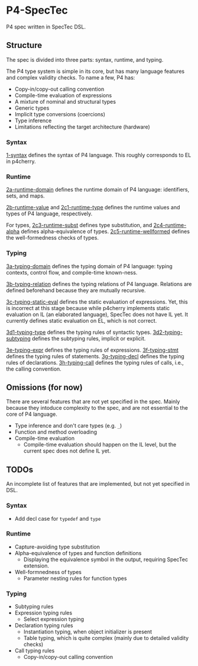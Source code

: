 # P4-SpecTec

P4 spec written in SpecTec DSL.

## Structure

The spec is divided into three parts: syntax, runtime, and typing.

The P4 type system is simple in its core, but has many language features and complex validity checks.
To name a few, P4 has:
* Copy-in/copy-out calling convention
* Compile-time evaluation of expressions
* A mixture of nominal and structural types
* Generic types
* Implicit type conversions (coercions)
* Type inference
* Limitations reflecting the target architecture (hardware)

### Syntax

[1-syntax](1-syntax.watsup) defines the syntax of P4 language.
This roughly corresponds to EL in p4cherry.

### Runtime

[2a-runtime-domain](2a-runtime-domain.watsup) defines the runtime domain of P4 language: identifiers, sets, and maps.

[2b-runtime-value](2b-runtime-value.watsup) and [2c1-runtime-type](2c1-runtime-type.watsup) defines the runtime values and types of P4 language, respectively.

For types, [2c3-runtime-subst](2c3-runtime-subst.watsup) defines type substitution, and [2c4-runtime-alpha](2c4-runtime-alpha.watsup) defines alpha-equivalence of types.
[2c5-runtime-wellformed](2c5-runtime-wellformed.watsup) defines the well-formedness checks of types.

### Typing

[3a-typing-domain](3a-typing-domain.watsup) defines the typing domain of P4 language: typing contexts, control flow, and compile-time known-ness.

[3b-typing-relation](3b-typing-relation.watsup) defines the typing relations of P4 language.
Relations are defined beforehand because they are mutually recursive.

[3c-typing-static-eval](3c-typing-static-eval.watsup) defines the static evaluation of expressions.
Yet, this is incorrect at this stage because while p4cherry implements static evaluation on IL (an elaborated language), SpecTec does not have IL yet.
It currently defines static evaluation on EL, which is not correct.

[3d1-typing-type](3d1-typing-type.watsup) defines the typing rules of syntactic types.
[3d2-typing-subtyping](3d2-typing-subtyping.watsup) defines the subtyping rules, implicit or explicit.

[3e-typing-expr](3e-typing-expr.watsup) defines the typing rules of expressions.
[3f-typing-stmt](3f-typing-stmt.watsup) defines the typing rules of statements.
[3g-typing-decl](3g-typing-decl.watsup) defines the typing rules of declarations.
[3h-typing-call](3h-typing-call.watsup) defines the typing rules of calls, i.e., the calling convention.

## Omissions (for now)

There are several features that are not yet specified in the spec.
Mainly because they intoduce complexity to the spec, and are not essential to the core of P4 language.

* Type inference and don't care types (e.g. `_`)
* Function and method overloading
* Compile-time evaluation
    * Compile-time evaluation should happen on the IL level, but the current spec does not define IL yet.

## TODOs

An incomplete list of features that are implemented, but not yet specified in DSL.

### Syntax

* Add decl case for `typedef` and `type`

### Runtime

* Capture-avoiding type substitution
* Alpha-equivalence of types and function definitions
    * Displaying the equivalence symbol in the output, requiring SpecTec extension.
* Well-formnedness of types
    * Parameter nesting rules for function types 

### Typing

* Subtyping rules
* Expression typing rules
    * Select expression typing
* Declaration typing rules
    * Instantiation typing, when object initializer is present
    * Table typing, which is quite complex (mainly due to detailed validity checks)
* Call typing rules
    * Copy-in/copy-out calling convention

